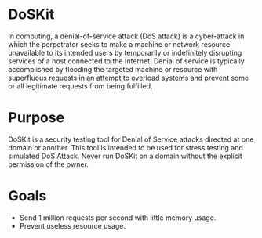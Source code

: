 # DoSKit
In computing, a denial-of-service attack (DoS attack) is a cyber-attack in which the perpetrator seeks to make a machine or network resource unavailable to its intended users by temporarily or indefinitely disrupting services of a host connected to the Internet. Denial of service is typically accomplished by flooding the targeted machine or resource with superfluous requests in an attempt to overload systems and prevent some or all legitimate requests from being fulfilled.

# Purpose 
DoSKit is a security testing tool for Denial of Service attacks 
directed at one domain or another. This tool is intended to be used 
for stress testing and simulated DoS Attack. Never run DoSKit on a 
domain without the explicit permission of the owner. 

# Goals 
- Send 1 million requests per second with little memory usage. 
- Prevent useless resource usage. 


